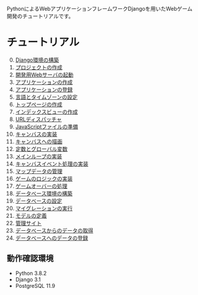 PythonによるWebアプリケーションフレームワークDjangoを用いたWebゲーム開発のチュートリアルです。

# チュートリアル
0. [Django環境の構築](00_Django環境の構築.md)
1. [プロジェクトの作成](01_プロジェクトの作成.md)
2. [開発用Webサーバの起動](02_開発用Webサーバの起動.md)
3. [アプリケーションの作成](03_アプリケーションの作成.md)
4. [アプリケーションの登録](04_アプリケーションの登録.md)
5. [言語とタイムゾーンの設定](05_言語とタイムゾーンの設定.md)
6. [トップページの作成](06_トップページの作成.md)
7. [インデックスビューの作成](07_インデックスビューの作成.md)
8. [URLディスパッチャ](08_URLディスパッチャ.md)
9. [JavaScriptファイルの準備](09_JavaScriptファイルの準備.md)
10. [キャンバスの実装](10_キャンバスの実装.md)
11. [キャンバスへの描画](11_キャンバスへの描画.md)
12. [定数とグローバル変数](12_定数とグローバル変数.md)
13. [メインループの実装](13_メインループの実装.md)
14. [キャンバスイベント処理の実装](14_キャンバスイベント処理の実装.md)
15. [マップデータの管理](15_マップデータの管理.md)
16. [ゲームのロジックの実装](16_ゲームのロジックの実装.md)
17. [ゲームオーバーの処理](17_ゲームオーバーの処理.md)
18. [データベース環境の構築](18_データベース環境の構築.md)
19. [データベースの設定](19_データベースの設定.md)
20. [マイグレーションの実行](20_マイグレーションの実行.md)
21. [モデルの定義](21_モデルの定義.md)
22. [管理サイト](22_管理サイト.md)
23. [データベースからのデータの取得](23_データベースからのデータの取得.md)
24. [データベースへのデータの登録](24_データベースへのデータの登録.md)

## 動作確認環境
- Python 3.8.2
- Django 3.1
- PostgreSQL 11.9
